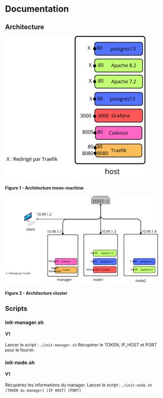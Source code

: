 # Documentation



## Architecture

![Figure 1 - Architecture mono-machine](schemas/schema_architecture_mono-machine.png)
#### Figure 1 - Architecture mono-machine


![Figure 2 - Architecture cluster](schemas/schemas_architecture_cluster.png)
#### Figure 2 - Architecture cluster

## Scripts

### init-manager.sh


#### V1

Lancer le script : `./init-manager.sh` 
Récupérer le TOKEN, IP_HOST et PORT pour le fournir.

### init-node.sh

#### V1 
Récupérez les informations du manager.
Lancer le script : `./init-node.sh [TOKEN du manager] [IP HOST] [PORT]`